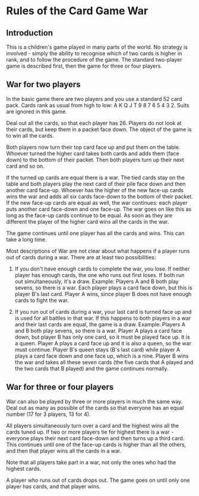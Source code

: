 Rules of the Card Game War
==========================

Introduction
------------

This is a children's game played in many parts of the world. No strategy
is involved - simply the ability to recognise which of two cards is
higher in rank, and to follow the procedure of the game. The standard
two-player game is described first, then the game for three or four
players.

War for two players
-------------------

In the basic game there are two players and you use a standard 52 card
pack. Cards rank as usual from high to low: A K Q J T 9 8 7 6 5 4 3 2.
Suits are ignored in this game.

Deal out all the cards, so that each player has 26. Players do not look
at their cards, but keep them in a packet face down. The object of the
game is to win all the cards.

Both players now turn their top card face up and put them on the table.
Whoever turned the higher card takes both cards and adds them (face
down) to the bottom of their packet. Then both players turn up their
next card and so on.

If the turned up cards are equal there is a war. The tied cards stay on
the table and both players play the next card of their pile face down
and then another card face-up. Whoever has the higher of the new face-up
cards wins the war and adds all six cards face-down to the bottom of
their packet. If the new face-up cards are equal as well, the war
continues: each player puts another card face-down and one face-up. The
war goes on like this as long as the face-up cards continue to be equal.
As soon as they are different the player of the higher card wins all the
cards in the war.

The game continues until one player has all the cards and wins. This can
take a long time.

Most descriptions of War are not clear about what happens if a player
runs out of cards during a war. There are at least two possibilities:

1. If you don't have enough cards to complete the war, you lose. If neither
player has enough cards, the one who runs out first loses. If both run
out simultaneously, it's a draw. Example: Players A and B both play
sevens, so there is a war. Each player plays a card face down, but this
is player B's last card. Player A wins, since player B does not have
enough cards to fight the war.

2. If you run out of cards during a war, your last card is turned face up
and is used for all battles in that war. If this happens to both players
in a war and their last cards are equal, the game is a draw. Example:
Players A and B both play sevens, so there is a war. Player A plays a
card face down, but player B has only one card, so it must be played
face up. It is a queen. Player A plays a card face up and it is also a
queen, so the war must continue. Player B's queen stays (B's last card)
while player A plays a card face down and one face up, which is a nine.
Player B wins the war and takes all these seven cards (the five cards
that A played and the two cards that B played) and the game continues
normally.

War for three or four players
-----------------------------

War can also be played by three or more players in much the same way.
Deal out as many as possible of the cards so that everyone has an equal
number (17 for 3 players, 13 for 4).

All players simultaneously turn over a card and the highest wins all the
cards tuned up. If two or more players tie for highest there is a war -
everyone plays their next card face-down and then turns up a third card.
This continues until one of the face-up cards is higher than all the
others, and then that player wins all the cards in a war.

Note that all players take part in a war, not only the ones who had the
highest cards.

A player who runs out of cards drops out. The game goes on until only
one player has cards, and that player wins.

[1]: https://www.pagat.com/war/war.html
[2]: https://en.wikipedia.org/wiki/War_(card_game)
